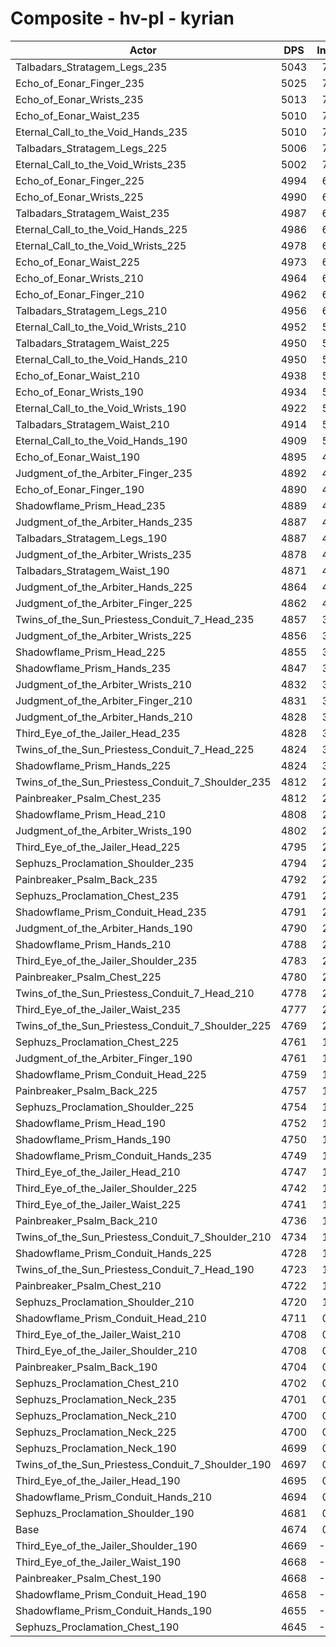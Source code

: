 # Composite - hv-pl - kyrian
| Actor | DPS | Increase |
|---|:---:|:---:|
|Talbadars_Stratagem_Legs_235|5043|7.89%|
|Echo_of_Eonar_Finger_235|5025|7.51%|
|Echo_of_Eonar_Wrists_235|5013|7.26%|
|Echo_of_Eonar_Waist_235|5010|7.19%|
|Eternal_Call_to_the_Void_Hands_235|5010|7.19%|
|Talbadars_Stratagem_Legs_225|5006|7.11%|
|Eternal_Call_to_the_Void_Wrists_235|5002|7.04%|
|Echo_of_Eonar_Finger_225|4994|6.86%|
|Echo_of_Eonar_Wrists_225|4990|6.76%|
|Talbadars_Stratagem_Waist_235|4987|6.71%|
|Eternal_Call_to_the_Void_Hands_225|4986|6.68%|
|Eternal_Call_to_the_Void_Wrists_225|4978|6.51%|
|Echo_of_Eonar_Waist_225|4973|6.41%|
|Echo_of_Eonar_Wrists_210|4964|6.22%|
|Echo_of_Eonar_Finger_210|4962|6.18%|
|Talbadars_Stratagem_Legs_210|4956|6.04%|
|Eternal_Call_to_the_Void_Wrists_210|4952|5.96%|
|Talbadars_Stratagem_Waist_225|4950|5.92%|
|Eternal_Call_to_the_Void_Hands_210|4950|5.91%|
|Echo_of_Eonar_Waist_210|4938|5.66%|
|Echo_of_Eonar_Wrists_190|4934|5.57%|
|Eternal_Call_to_the_Void_Wrists_190|4922|5.32%|
|Talbadars_Stratagem_Waist_210|4914|5.15%|
|Eternal_Call_to_the_Void_Hands_190|4909|5.03%|
|Echo_of_Eonar_Waist_190|4895|4.73%|
|Judgment_of_the_Arbiter_Finger_235|4892|4.66%|
|Echo_of_Eonar_Finger_190|4890|4.63%|
|Shadowflame_Prism_Head_235|4889|4.60%|
|Judgment_of_the_Arbiter_Hands_235|4887|4.56%|
|Talbadars_Stratagem_Legs_190|4887|4.55%|
|Judgment_of_the_Arbiter_Wrists_235|4878|4.36%|
|Talbadars_Stratagem_Waist_190|4871|4.21%|
|Judgment_of_the_Arbiter_Hands_225|4864|4.06%|
|Judgment_of_the_Arbiter_Finger_225|4862|4.04%|
|Twins_of_the_Sun_Priestess_Conduit_7_Head_235|4857|3.93%|
|Judgment_of_the_Arbiter_Wrists_225|4856|3.90%|
|Shadowflame_Prism_Head_225|4855|3.88%|
|Shadowflame_Prism_Hands_235|4847|3.71%|
|Judgment_of_the_Arbiter_Wrists_210|4832|3.38%|
|Judgment_of_the_Arbiter_Finger_210|4831|3.36%|
|Judgment_of_the_Arbiter_Hands_210|4828|3.31%|
|Third_Eye_of_the_Jailer_Head_235|4828|3.30%|
|Twins_of_the_Sun_Priestess_Conduit_7_Head_225|4824|3.23%|
|Shadowflame_Prism_Hands_225|4824|3.21%|
|Twins_of_the_Sun_Priestess_Conduit_7_Shoulder_235|4812|2.96%|
|Painbreaker_Psalm_Chest_235|4812|2.95%|
|Shadowflame_Prism_Head_210|4808|2.87%|
|Judgment_of_the_Arbiter_Wrists_190|4802|2.76%|
|Third_Eye_of_the_Jailer_Head_225|4795|2.59%|
|Sephuzs_Proclamation_Shoulder_235|4794|2.58%|
|Painbreaker_Psalm_Back_235|4792|2.53%|
|Sephuzs_Proclamation_Chest_235|4791|2.52%|
|Shadowflame_Prism_Conduit_Head_235|4791|2.51%|
|Judgment_of_the_Arbiter_Hands_190|4790|2.48%|
|Shadowflame_Prism_Hands_210|4788|2.45%|
|Third_Eye_of_the_Jailer_Shoulder_235|4783|2.33%|
|Painbreaker_Psalm_Chest_225|4780|2.28%|
|Twins_of_the_Sun_Priestess_Conduit_7_Head_210|4778|2.23%|
|Third_Eye_of_the_Jailer_Waist_235|4777|2.21%|
|Twins_of_the_Sun_Priestess_Conduit_7_Shoulder_225|4769|2.04%|
|Sephuzs_Proclamation_Chest_225|4761|1.88%|
|Judgment_of_the_Arbiter_Finger_190|4761|1.87%|
|Shadowflame_Prism_Conduit_Head_225|4759|1.82%|
|Painbreaker_Psalm_Back_225|4757|1.77%|
|Sephuzs_Proclamation_Shoulder_225|4754|1.71%|
|Shadowflame_Prism_Head_190|4752|1.68%|
|Shadowflame_Prism_Hands_190|4750|1.63%|
|Shadowflame_Prism_Conduit_Hands_235|4749|1.61%|
|Third_Eye_of_the_Jailer_Head_210|4747|1.58%|
|Third_Eye_of_the_Jailer_Shoulder_225|4742|1.47%|
|Third_Eye_of_the_Jailer_Waist_225|4741|1.45%|
|Painbreaker_Psalm_Back_210|4736|1.33%|
|Twins_of_the_Sun_Priestess_Conduit_7_Shoulder_210|4734|1.30%|
|Shadowflame_Prism_Conduit_Hands_225|4728|1.16%|
|Twins_of_the_Sun_Priestess_Conduit_7_Head_190|4723|1.05%|
|Painbreaker_Psalm_Chest_210|4722|1.04%|
|Sephuzs_Proclamation_Shoulder_210|4720|1.00%|
|Shadowflame_Prism_Conduit_Head_210|4711|0.80%|
|Third_Eye_of_the_Jailer_Waist_210|4708|0.74%|
|Third_Eye_of_the_Jailer_Shoulder_210|4708|0.73%|
|Painbreaker_Psalm_Back_190|4704|0.64%|
|Sephuzs_Proclamation_Chest_210|4702|0.62%|
|Sephuzs_Proclamation_Neck_235|4701|0.58%|
|Sephuzs_Proclamation_Neck_210|4700|0.57%|
|Sephuzs_Proclamation_Neck_225|4700|0.57%|
|Sephuzs_Proclamation_Neck_190|4699|0.55%|
|Twins_of_the_Sun_Priestess_Conduit_7_Shoulder_190|4697|0.50%|
|Third_Eye_of_the_Jailer_Head_190|4695|0.45%|
|Shadowflame_Prism_Conduit_Hands_210|4694|0.43%|
|Sephuzs_Proclamation_Shoulder_190|4681|0.16%|
|Base|4674|0.00%|
|Third_Eye_of_the_Jailer_Shoulder_190|4669|-0.09%|
|Third_Eye_of_the_Jailer_Waist_190|4668|-0.13%|
|Painbreaker_Psalm_Chest_190|4668|-0.13%|
|Shadowflame_Prism_Conduit_Head_190|4658|-0.33%|
|Shadowflame_Prism_Conduit_Hands_190|4655|-0.40%|
|Sephuzs_Proclamation_Chest_190|4645|-0.61%|
